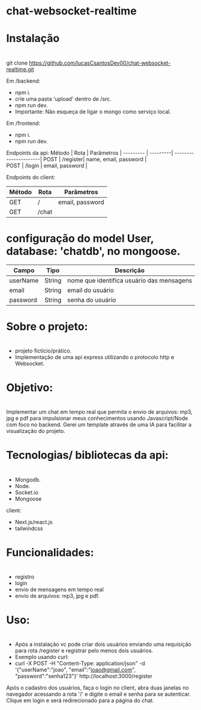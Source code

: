 # chat-websocket-realtime

# Instalação <h1>

git clone https://github.com/lucasCsantosDev00/chat-websocket-realtime.git

Em /backend:
-  npm i.
-  crie uma pasta 'upload' dentro de /src.
-  npm run dev.
- Importante: Não esqueça de ligar o mongo como serviço local.
  
Em /frontend:
 - npm i.
 - npm run dev.
  
  
Endpoints da api:
Método    | Rota     | Parâmetros            | 
--------- | ---------| ----------------------|
POST      | /register| name, email, password |         
POST      | /login   | email, password       |             

Endpoints do client:

Método    | Rota     | Parâmetros            | 
--------- | ---------| ----------------------|
GET       | /        | email, password       |         
GET       | /chat    |                       |


# configuração do model User, database: 'chatdb', no mongoose.

Campo     | Tipo     | Descrição                                  |     
--------- | ---------| -------------------------------------------|
userName  | String   | nome que identifica usuário das mensagens  |         
email     | String   | email do usuário                           |
password  | String   | senha do usuário                           |

  
# Sobre o projeto: <h1>
  - projeto fictício/prático.
  - Implementação de uma api express utilizando o protocolo http e Websocket.
  
#  Objetivo: <h1>
Implementar um chat em tempo real que permita o envio de arquivos: mp3, jpg e pdf para impulsionar meus conhecimentos usando Javascript/Node com foco no backend. Gerei um template através de uma IA para facilitar a visualização do projeto.
  
# Tecnologias/ bibliotecas da api: <h1>
 - Mongodb.
 - Node.
 - Socket.io
 - Mongoose
 
 client:
 - Next.js/react.js
 - tailwindcss
 
 
# Funcionalidades: <h1>
- registro
- login
- envio de mensagens em tempo real
- envio de arquivos: mp3, jpg e pdf.
 
 # Uso: <h1>
 - Após a instalação vc pode criar dois usuários enviando uma requisição para rota /register e registrar pelo menos dois usuários.
 - Exemplo usando curl:
 - curl -X POST -H "Content-Type: application/json" -d '{"userName":"joao", "email":"joao@gmail.com", "password":"senha123"}' http://localhost:3000/register
 
Após o cadastro dos usuários, faça o login no client, abra duas janelas no navegador acessando a rota '/' e digite o email e senha para se autenticar. Clique em login e será redirecionado para a página do chat.

  
  

